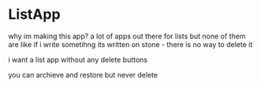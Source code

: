 # ListApp
 
why im making this app?
a lot of apps out there for lists but none of them are like 
if i write sometihng its written on stone - there is no way to delete it 

i want a list app without any delete buttons

you can archieve and restore but never delete 